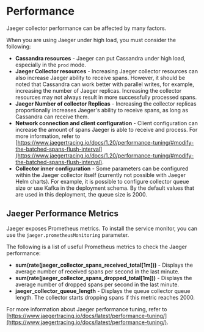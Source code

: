 # Performance
Jaeger collector performance can be affected by many factors.

When you are using Jaeger under high load, you must consider the following:

* **Cassandra resources** - Jaeger can put Cassandra under high load, especially in the `prod` mode.
* **Jaeger Collector resources** - Increasing Jaeger collector resources can also increase Jaeger ability
  to receive spans. However, it should be noted that Cassandra can work better with parallel writes, for example,
  increasing the number of Jaeger replicas. Increasing the collector resources may not always result in more successfully
  processed spans.
* **Jaeger Number of collector Replicas** - Increasing the collector replicas proportionally increases Jaeger's
  ability to receive spans, as long as Cassandra can receive them.
* **Network connection and client configuration** - Client configuration can increase the amount of spans Jaeger
  is able to receive and process. For more information, refer to
  [https://www.jaegertracing.io/docs/1.20/performance-tuning/#modify-the-batched-spans-flush-interval](https://www.jaegertracing.io/docs/1.20/performance-tuning/#modify-the-batched-spans-flush-interval).
* **Collector inner configuration** - Some parameters can be configured within the Jaeger collector itself
  (currently not possible with Jaeger Helm charts). For example, it is possible to configure collector
  queue size or use Kafka in the deployment schema. By the default values that are used in this deployment,
  the queue size is 2000.

## Jaeger Performance Metrics

Jaeger exposes Prometheus metrics. To install the service monitor, you can use the `jaeger.prometheusMonitoring` parameter.

The following is a list of useful Prometheus metrics to check the Jaeger performance:

* **sum(rate(jaeger_collector_spans_received_total[1m]))** - Displays the average number of received spans per second
  in the last minute.
* **sum(rate(jaeger_collector_spans_dropped_total[1m]))** - Displays the average number of dropped spans per second
  in the last minute.
* **jaeger_collector_queue_length** - Displays the queue collector queue length. The collector starts dropping spans
  if this metric reaches 2000.

For more information about Jaeger performance tuning, refer to
[https://www.jaegertracing.io/docs/latest/performance-tuning/](https://www.jaegertracing.io/docs/latest/performance-tuning/).
